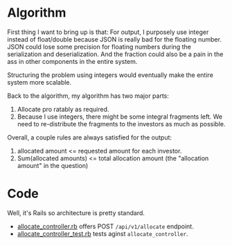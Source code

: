 # Algorithm

First thing I want to bring up is that: For output, I purposely use integer instead of float/double because JSON is really bad for the floating number. JSON could lose some precision for floating numbers during the serialization and deserialization. And the fraction could also be a pain in the ass in other components in the entire system.

Structuring the problem using integers would eventually make the entire system more scalable.

Back to the algorithm, my algorithm has two major parts:
1. Allocate pro ratably as required.
2. Because I use integers, there might be some integral fragments left. We need to re-distribute the fragments to the investors as much as possible.

Overall, a couple rules are always satisfied for the output:
1. allocated amount <= requested amount for each investor.
2. Sum(allocated amounts) <= total allocation amount (the "allocation amount" in the question)

# Code

Well, it's Rails so architecture is pretty standard.

* [allocate_controller.rb](app/controllers/api/v1/allocate_controller.rb) offers POST `/api/v1/allocate` endpoint.
* [allocate_controller_test.rb](test/controllers/allocate_controller_test.rb) tests aginst `allocate_controller`.